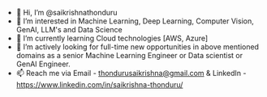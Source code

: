 - 👋 Hi, I’m @saikrishnathonduru
- 👀 I’m interested in Machine Learning, Deep Learning, Computer Vision, GenAI, LLM's and Data Science
- 🌱 I’m currently learning Cloud technologies [AWS, Azure]
- 💞️ I’m actively looking for full-time new opportunities in above mentioned domains as a senior Machine Learning Engineer or Data scientist or GenAI Engineer.
- 📫 Reach me via Email - thondurusaikrishna@gmail.com & LinkedIn -https://www.linkedin.com/in/saikrishna-thonduru/

<!---
saikrishnathonduru/saikrishnathonduru is a ✨ special ✨ repository because its `README.md` (this file) appears on your GitHub profile.
You can click the Preview link to take a look at your changes.
--->

